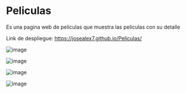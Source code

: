 # Peliculas

Es una pagina web de peliculas que muestra las peliculas con su detalle

Link de despliegue: https://josealex7.github.io/Peliculas/

![image](https://user-images.githubusercontent.com/89882027/151453135-d38d700d-1259-40b2-a8cf-cf771b788cf3.png)

![image](https://user-images.githubusercontent.com/89882027/151453334-2014608d-a501-4a03-ae5d-a93aa2af3d43.png)

![image](https://user-images.githubusercontent.com/89882027/151453365-5f818d68-7503-464d-bd38-c230f4d0257d.png)

![image](https://user-images.githubusercontent.com/89882027/151453406-35c0dd6c-6904-496d-bb74-b312d32d9162.png)
